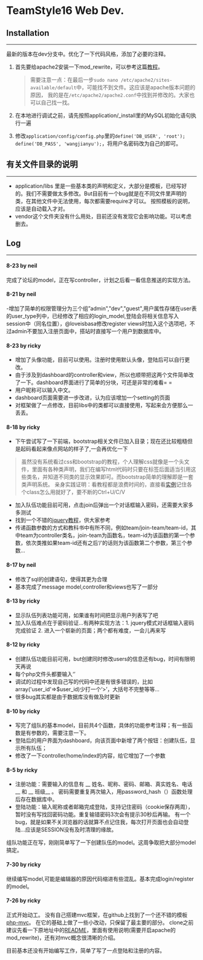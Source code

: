 TeamStyle16 Web Dev.
====================
## Installation
----
最新的版本在dev分支中。优化了一下代码风格，添加了必要的注释。

1. 首先要给apache2安装一下mod_rewrite，可以参考这篇[教程](http://www.dev-metal.com/enable-mod_rewrite-ubuntu-12-04-lts/)。

    >需要注意一点：在最后一步```sudo nano /etc/apache2/sites-available/default```中，可能找不到文件。这应该是apache版本问题的原因，
    我的是在`/etc/apache2/apache2.conf`中找到并修改的。大家也可以自己找一找。

2. 在本地进行调试之前，请先按照application/_install里的MySQL初始化语句执行一遍
3. 修改`application/config/config.php`里的`define('DB_USER', 'root'); define('DB_PASS', 'wangjianyu');`，将用户名密码改为自己的即可。

## 有关文件目录的说明
----
- application/libs 里是一些基本类的声明和定义，大部分是模板，已经写好的。我们不需要做太多修改。But目前有一个bug就是在不同文件里声明的类，在其他文件中无法使用，每次都需要require才可以。
按照模板的说明，应该是自动载入才对。
- vendor这个文件夹没有什么用处，目前还没有发现它会影响功能。可以考虑删去。

## Log
----
#### 8-23 by neil
完成了论坛的model，正在写controller，计划之后看一看信息推送的实现方法。

#### 8-21 by neil
-增加了简单的权限管理分为三个组”admin","dev","guest",用户属性存储在user表的user_type列中，已经修改了相应的login_model,登陆会将相关信息写入session中（同名位置），@loveisbasa修改register views时加入这个选项吧，不过admin不要加入注册页面中，搭站时直接写一个用户到数据库中。

#### 8-23 by ricky
- 增加了头像功能，目前可以使用。注册时使用默认头像，登陆后可以自行更改。
- 由于涉及到dashboard的controller和view，所以也顺带把这两个文件简单改了一下。dashboard界面进行了简单的分块，可还是非常的难看= =
- 用户昵称可以输入中文。
- dashboard页面需要进一步改进，认为应该增加一个setting的页面
- 对框架做了一点修改，目前libs中的类都可以直接使用，写起来会方便那么一丢丢。

#### 8-18 by ricky
- 下午尝试写了一下前端，bootstrap相关文件已加入目录；现在还比较粗糙但是起码看起来像点网站的样子了,一会再优化一下

>虽然没有系统看过css和bootstrap的教程，个人理解css就像是一个头文件，里面有各种类声明，我们在编写html代码时只要在标签后面适当引用这些类名，并知道不同类的显示效果即可。而bootstrap简单的理解即是一套类声明系统。
>亲身实践证明：看教程都是浪费时间的，直接看[实例](http://v3.bootcss.com/getting-started/#examples)记住各个class怎么用就好了，要不断的Ctrl+U/C/V

- 加入队伍功能目前可用，点击join后弹出一个对话框输入密码，还需要大家多多测试
- 找到一个不错的[jquery教程](http://www.gbtags.com/technology/jquerytutorial/)，供大家参考
- 传递函数参数的方式和教科书中有所不同，例如team/join-team/team-id，其中team为controller类名，join-team为函数名，team-id为该函数的第一个参数，依次类推如果team-id还有之后‘/’的话则为该函数第二个参数，第三个参数...

#### 8-17 by neil
- 修改了sql的创建语句，使得其更为合理
- 基本完成了message model,controller和views也写了一部分

#### 8-13 by ricky
- 显示队伍列表功能可用，如果谁有时间把显示用户列表写了吧
- 加入队伍难点在于密码验证...有两种实现方法：1. jquery模式对话框输入密码完成验证 2. 进入一个崭新的页面；两个都有难度，一会儿再来写

#### 8-12 by ricky
- 创建队伍功能目前可用，but创建同时修改users的信息还有bug，时间有限明天再说
- 每个php文件头都要输入‘<?php’，BUT文件尾不要输入‘?>’
- 调试的过程中发现自己写的代码中还是有很多错误的，比如array('user_id'=>$user_id)少打一个‘>’，大括号不完整等等...
- 很多bug其实都是由于数据库没有做及时更新

#### 8-10 by ricky
- 写完了组队的基本model，目前共4个函数，具体的功能参考注释；有一些函数是有参数的，需要注意一下。
- 登陆后的用户界面为dashboard，向该页面中新增了两个按钮：创建队伍，显示所有队伍；
- 修改了一下controller/home/index的内容，给它增加了一个参数

#### 8-5 by  ricky
- 注册功能：需要输入的信息有 __ 姓名、昵称、密码、邮箱、真实姓名、电话 __ 和 __ 班级__ 。
密码需要重复两次输入，用password_hash（）函数处理后存在数据库中。
- 登陆功能：输入昵称或者邮箱完成登陆，支持记住密码（cookie保存两周），暂时没有写找回密码功能。重复输错密码3次会有提示30秒后再输。
有一个bug，就是如果不关浏览器的话就算不点记住我，每次打开页面也会自动登陆...应该是SESSION没有及时清理的缘故。

组队功能正在写，刚刚简单写了一下创建队伍的model。这周争取把大部分model搞定。

#### 7-30  by ricky
继续编写model,可能是编辑器的原因代码缩进有些混乱。基本完成login/register的model。

#### 7-26  by ricky
正式开始动工。
没有自己搭建mvc框架，在github上找到了一个还不错的模板[php-mvc](https://github.com/panique/php-mvc)。
在它的基础上做了一些小改动，只保留了最主要的部分。
clone之前建议先看一下原地址中的[README](https://github.com/panique/php-mvc/blob/master/README.md)，里面有使用说明(需要开启apache的mod_rewrite)，还有对mvc概念很清晰的介绍。

目前基本还没有开始编写工作，简单了写了一点登陆和注册的内容。














